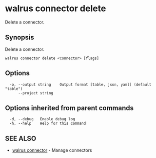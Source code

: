 # walrus connector delete

Delete a connector.

## Synopsis

Delete a connector.

```
walrus connector delete <connector> [flags]
```

## Options

```
  -o, --output string    Output format [table, json, yaml] (default "table")
      --project string   
```

## Options inherited from parent commands

```
  -d, --debug   Enable debug log
  -h, --help    Help for this command
```

## SEE ALSO

* [walrus connector](walrus_connector)	 - Manage connectors

